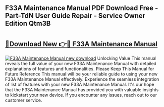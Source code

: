 ## F33A Maintenance Manual PDF Download Free - Part-TdN User Guide Repair - Service Owner Edition Qtm3B

# <h2><a href="http://bc57130.oget.top/?id=F33A+Maintenance+Manual">🔗Download New 👉🔴 F33A Maintenance Manual</a></h2>

[![F33A Maintenance Manual new download](https://i.imgur.com/5g1atiW.png)](http://bc57130.oget.top/?id=F33A+Maintenance+Manual)
Unlocking Value This manual reveals the full value of your new F33A Maintenance Manual with detailed explanations of features and functionalities. Please Keep This Manual for Future Reference This manual will be your reliable guide to using your new F33A Maintenance Manual effectively. Experience the seamless integration of list of features with your new F33A Maintenance Manual. It's our hope that the F33A Maintenance Manual has provided you with valuable insights to kickstart your new device. If you encounter any issues, reach out to our customer service.
